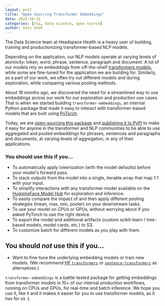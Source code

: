 ```yaml
---
layout: post
title: "Open Sourcing Transformer Embeddings"
date: 2022-10-31
categories: [nlp, data science, open source]
author: Setu Shah
---
```


The Data Science team at Headspace Health is a heavy user of building, training and productionizing transformer-based NLP models.

Depending on the application, our NLP models operate at varying levels of atomicity: token, word, phrase, sentence, paragraph and document. A lot of our models rely on embeddings from off-the-shelf [transformers models](https://huggingface.co/models), while some are fine-tuned for the application we are building for. Similarly, as a part of our work, we often try out different models and during exploration, while comparing various pooling methods.

About 18 months ago, we discovered the need for a streamlined way to use embeddings across our work for our exploration and production use cases. That is when we started building `transformer-embeddings`, an internal Python package that made it easy to interact with transformer-based models that are built using [PyTorch](https://pytorch.org/).

Today, we are [open-sourcing this package](https://github.com/ginger-io/transformer-embeddings/) and [publishing it to PyPI](https://pypi.org/project/transformer-embeddings/) to make it easy for anyone in the transformer and NLP communities to be able to use aggregated and pooled embeddings for phrases, sentences and paragraphs and documents, at varying levels of aggregation, in any of their applications.

### You should use this if you...

- To automatically apply tokenization (with the model defaults) before your model's forward pass.
- To stack outputs from the model into a single, iterable array that map 1:1 with your input.
- To simplify interactions with any transformer model available on the [HuggingFace Model Hub](https://huggingface.co/models) for exploration and inference.
- To easily compare the impact of and then apply different pooling strategies (mean, max, min, pooler) on your downstream tasks.
- To use your model on CPUs or GPUs, without worrying about if you asked PyTorch to use the right device.
- To export the model and additional artifacts (custom scikit-learn / tree-based models, model cards, etc.) to S3.
- To customize batch for different models as you play with them.

## You should _not_ use this if you...

- Want to fine-tune the underlying embedding models or train new models. (We recommend [HF `transformers`](https://github.com/huggingface/transformers) or [`sentence-transformers`](https://github.com/UKPLab/sentence-transformers) as alternatives.)

`transformer-embeddings` is a battle-tested package for getting embeddings from transformer models in 10+ of our internal production workflows, running on CPUs and GPUs, for real-time and batch inference. We hope you use it, like it and it makes it easier for you to use transformer models, as it has for us :).
